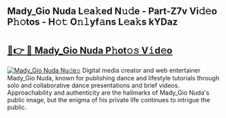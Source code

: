 ## Mady_Gio Nuda L𝚎a𝚔ed N𝚞𝚍e - Part-Z7v Vi𝚍𝚎o P𝚑𝚘tos - H𝚘𝚝 O𝚗𝚕yf𝚊ns L𝚎a𝚔s kYDaz

# <h2><a href="http://kfbrlj.oniu.top/?m=Mady_Gio+Nuda">🔗👉 🔴 Mady_Gio Nuda P𝚑ot𝚘𝚜 V𝚒d𝚎o</a></h2>

[![Mady_Gio Nuda Nu𝚍e𝚜](https://i.imgur.com/0qMVB7G.gif)](http://kfbrlj.oniu.top/?m=Mady_Gio+Nuda)
Digital media creator and web entertainer Mady_Gio Nuda, known for publishing dance and lifestyle tutorials through solo and collaborative dance presentations and brief videos. Approachability and authenticity are the hallmarks of Mady_Gio Nuda's public image, but the enigma of his private life continues to intrigue the public.  
